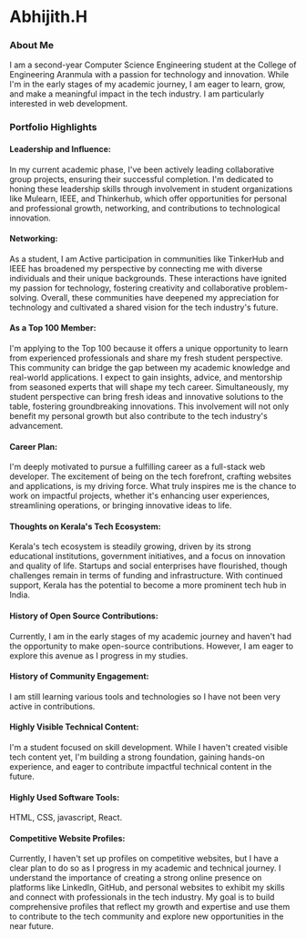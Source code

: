 
# Abhijith.H

### About Me

I am a second-year Computer Science Engineering student at the College of Engineering Aranmula with a passion for technology and innovation. While I'm in the early stages of my academic journey, I am eager to learn, grow, and make a meaningful impact in the tech industry. I am particularly interested in web development.

### Portfolio Highlights

#### Leadership and Influence:

In my current academic phase, I've been actively leading collaborative group projects, ensuring their successful completion. I'm dedicated to honing these leadership skills through involvement in student organizations like Mulearn, IEEE, and Thinkerhub, which offer opportunities for personal and professional growth, networking, and contributions to technological innovation.

#### Networking:

As a student, I am Active participation in communities like TinkerHub and IEEE has broadened my perspective by connecting me with diverse individuals and their unique backgrounds. These interactions have ignited my passion for technology, fostering creativity and collaborative problem-solving. Overall, these communities have deepened my appreciation for technology and cultivated a shared vision for the tech industry's future.

#### As a Top 100 Member:

I'm applying to the Top 100 because it offers a unique opportunity to learn from experienced professionals and share my fresh student perspective. This community can bridge the gap between my academic knowledge and real-world applications. I expect to gain insights, advice, and mentorship from seasoned experts that will shape my tech career. Simultaneously, my student perspective can bring fresh ideas and innovative solutions to the table, fostering groundbreaking innovations. This involvement will not only benefit my personal growth but also contribute to the tech industry's advancement.

#### Career Plan:

I'm deeply motivated to pursue a fulfilling career as a full-stack web developer. The excitement of being on the tech forefront, crafting websites and applications, is my driving force. What truly inspires me is the chance to work on impactful projects, whether it's enhancing user experiences, streamlining operations, or bringing innovative ideas to life.

#### Thoughts on Kerala's Tech Ecosystem:

Kerala's tech ecosystem is steadily growing, driven by its strong educational institutions, government initiatives, and a focus on innovation and quality of life. Startups and social enterprises have flourished, though challenges remain in terms of funding and infrastructure. With continued support, Kerala has the potential to become a more prominent tech hub in India.

#### History of Open Source Contributions:

Currently, I am in the early stages of my academic journey and haven't had the opportunity to make open-source contributions. However, I am eager to explore this avenue as I progress in my studies.

#### History of Community Engagement:

I am still learning various tools and technologies so I have not been very active in contributions.

#### Highly Visible Technical Content:

I'm a student focused on skill development. While I haven't created visible tech content yet, I'm building a strong foundation, gaining hands-on experience, and eager to contribute impactful technical content in the future.

#### Highly Used Software Tools:

HTML, CSS, javascript, React.

#### Competitive Website Profiles:

Currently, I haven't set up profiles on competitive websites, but I have a clear plan to do so as I progress in my academic and technical journey. I understand the importance of creating a strong online presence on platforms like LinkedIn, GitHub, and personal websites to exhibit my skills and connect with professionals in the tech industry. My goal is to build comprehensive profiles that reflect my growth and expertise and use them to contribute to the tech community and explore new opportunities in the near future.
